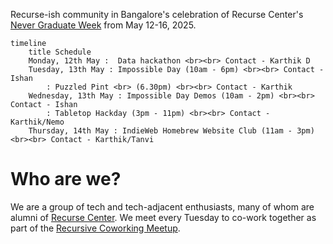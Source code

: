 Recurse-ish community in Bangalore's celebration of Recurse Center's [Never Graduate Week](https://www.recurse.com/about#never-graduate) from May 12-16, 2025.



```mermaid
timeline
    title Schedule
    Monday, 12th May :  Data hackathon <br><br> Contact - Karthik D
    Tuesday, 13th May : Impossible Day (10am - 6pm) <br><br> Contact - Ishan
        : Puzzled Pint <br> (6.30pm) <br><br> Contact - Karthik
    Wednesday, 13th May : Impossible Day Demos (10am - 2pm) <br><br> Contact - Ishan
        : Tabletop Hackday (3pm - 11pm) <br><br> Contact - Karthik/Nemo
    Thursday, 14th May : IndieWeb Homebrew Website Club (11am - 3pm) <br><br> Contact - Karthik/Tanvi
```



# Who are we?
We are a group of tech and tech-adjacent enthusiasts, many of whom are alumni of [Recurse Center](https://recurse.com). We meet every Tuesday to co-work together as part of the [Recursive Coworking Meetup](https://captnemo.in/cowork/).
